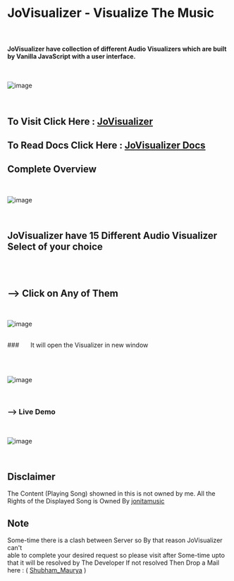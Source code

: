 # JoVisualizer - Visualize The Music
<br>

#### JoVisualizer have collection of different Audio Visualizers which are built by Vanilla JavaScript with a user interface.
<br>

![image](https://user-images.githubusercontent.com/65014926/192153226-b8757f28-6f24-4fbd-a856-03defb0556f1.png)

<br>

## To Visit Click Here : <a href = "#">JoVisualizer</a>


## To Read Docs Click Here : <a href = "">JoVisualizer Docs</a>

## Complete Overview

<br>

![image](https://user-images.githubusercontent.com/65014926/192153265-a2c8aa63-6a97-49fc-8f47-4efdf05d2470.png)


<br>

 ##  JoVisualizer have 15 Different Audio Visualizer Select of your choice

<br>

<br>

 ## --> Click on Any of Them

<br>

![image](https://user-images.githubusercontent.com/65014926/192153376-064d2715-702d-48f3-94a3-c3cd37dd8f1a.png)


<br>
### &ensp; &ensp;   It will open the Visualizer in new window

<br><br> 

![image](https://user-images.githubusercontent.com/65014926/192153433-e9f4277a-063c-43c0-94da-ff10a1d47ee4.png)


<br>
 

### --> Live Demo
<br>

![image](https://user-images.githubusercontent.com/65014926/192154828-73e521e5-7d13-4ce6-a4ab-2c43a5656d57.png)

<br>


## Disclaimer   
   
The Content (Playing Song) showned in this is not owned by me. All the Rights of the Displayed Song is Owned By <a href = "https://www.youtube.com/user/jonitamusic">jonitamusic</a>
   


      
   

## Note
 
Some-time there is a clash between Server so By that reason JoVisualizer can't  
able to complete your desired request so please visit after Some-time upto that it will be resolved by The Developer
If not resolved Then Drop a Mail here : ( <a href = "mailto:shubhammaurya996633+work@gmail.com"> Shubham_Maurya</a> )

